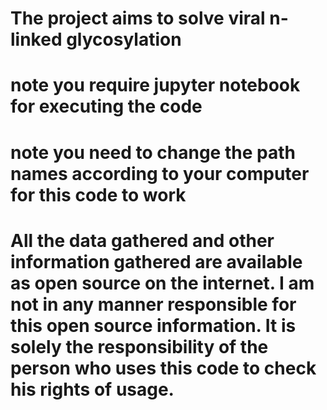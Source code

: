 # The project aims to solve viral n-linked glycosylation
# note you require jupyter notebook for executing the code
# note you need to change the path names according to your computer for this code to work
# All the data gathered and other information gathered are available as open source on the internet. I am not in any manner responsible for this open source information. It is solely the responsibility of the person who uses this code to check his rights of usage.
